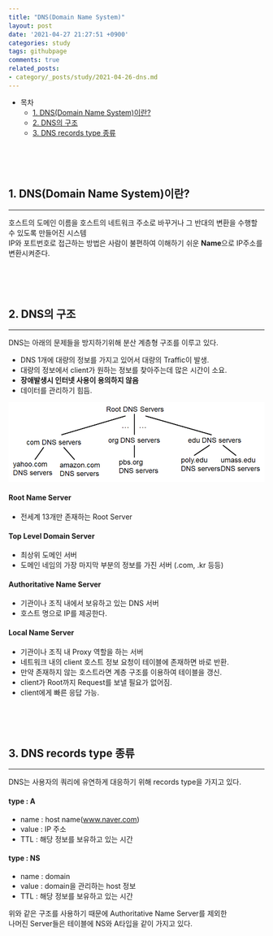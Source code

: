 ```yaml
---
title: "DNS(Domain Name System)"
layout: post
date: '2021-04-27 21:27:51 +0900'
categories: study
tags: githubpage
comments: true
related_posts:
- category/_posts/study/2021-04-26-dns.md
---
```


- 목차
    - [1. DNS(Domain Name System)이란?](#1-dnsdomain-name-system이란)
    - [2. DNS의 구조](#2-dns의-구조)
    - [3. DNS records type 종류](#3-dns-records-type-종류)
 
<br>
<br>
<br>

## 1. DNS(Domain Name System)이란?
---
호스트의 도메인 이름을 호스트의 네트워크 주소로 바꾸거나 그 반대의 변환을 수행할 수 있도록 만들어진 시스템<br>
IP와 포트번호로 접근하는 방법은 사람이 불편하여 이해하기 쉬운 **Name**으로 IP주소를 변환시켜준다.

<br>
<br>
<br>

## 2. DNS의 구조
---
DNS는 아래의 문제들을 방지하기위해 분산 계층형 구조를 이루고 있다.<br>
 - DNS 1개에 대량의 정보를 가지고 있어서 대량의 Traffic이 발생.
 - 대량의 정보에서 client가 원하는 정보를 찾아주는데 많은 시간이 소요.
 - **장애발생시 인터넷 사용이 용의하지 않음**
 - 데이터를 관리하기 힘듬.

![ex_screenshot](/assets/img/dns.png)<br>

#### Root Name Server<br>
 - 전세계 13개만 존재하는 Root Server<br>

#### Top Level Domain Server<br>
 - 최상위 도메인 서버<br>
 - 도메인 네임의 가장 마지막 부분의 정보를 가진 서버 (.com, .kr 등등)<br>

#### Authoritative Name Server
 - 기관이나 조직 내에서 보유하고 있는 DNS 서버
 - 호스트 명으로 IP를 제공한다.
 
#### Local Name Server
 - 기관이나 조직 내 Proxy 역할을 하는 서버
 - 네트워크 내의 client 호스트 정보 요청이 테이블에 존재하면 바로 반환.
 - 만약 존재하지 않는 호스트라면 계층 구조를 이용하여 테이블을 갱신.
 - client가 Root까지 Request를 보낼 필요가 없어짐.
 - client에게 빠른 응답 가능.

<br>
<br>
<br>

## 3. DNS records type 종류
---
DNS는 사용자의 쿼리에 유연하게 대응하기 위해 records type을 가지고 있다.<br>
#### type : A 
 - name : host name(www.naver.com)
 - value : IP 주소
 - TTL : 해당 정보를 보유하고 있는 시간
 
#### type : NS
 - name : domain
 - value : domain을 관리하는 host 정보
 - TTL : 해당 정보를 보유하고 있는 시간

위와 같은 구조를 사용하기 때문에 Authoritative Name Server를 제외한 <br>
나머진 Server들은 테이블에 NS와 A타입을 같이 가지고 있다.<br>  

